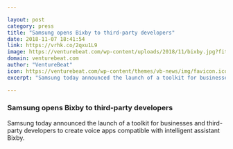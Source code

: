 ```yaml
---

layout: post
category: press
title: "Samsung opens Bixby to third-party developers"
date: 2018-11-07 18:41:54
link: https://vrhk.co/2qxu1L9
image: https://venturebeat.com/wp-content/uploads/2018/11/bixby.jpg?fit=1200%2C664&strip=all
domain: venturebeat.com
author: "VentureBeat"
icon: https://venturebeat.com/wp-content/themes/vb-news/img/favicon.ico
excerpt: "Samsung today announced the launch of a toolkit for businesses and third-party developers to create voice apps compatible with intelligent assistant Bixby."

---
```


### Samsung opens Bixby to third-party developers

Samsung today announced the launch of a toolkit for businesses and third-party developers to create voice apps compatible with intelligent assistant Bixby.